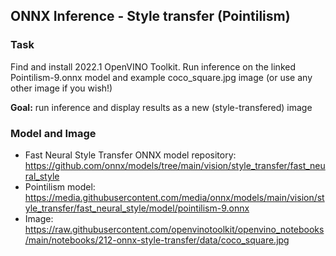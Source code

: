 ## ONNX Inference - Style transfer (Pointilism)

### Task

Find and install 2022.1 OpenVINO Toolkit. Run inference on the linked Pointilism-9.onnx model and example coco_square.jpg image (or use any other image if you wish!)

**Goal:** run inference and display results as a new (style-transfered) image  

### Model and Image

- Fast Neural Style Transfer ONNX model repository: https://github.com/onnx/models/tree/main/vision/style_transfer/fast_neural_style
- Pointilism model: https://media.githubusercontent.com/media/onnx/models/main/vision/style_transfer/fast_neural_style/model/pointilism-9.onnx
- Image: https://raw.githubusercontent.com/openvinotoolkit/openvino_notebooks/main/notebooks/212-onnx-style-transfer/data/coco_square.jpg
